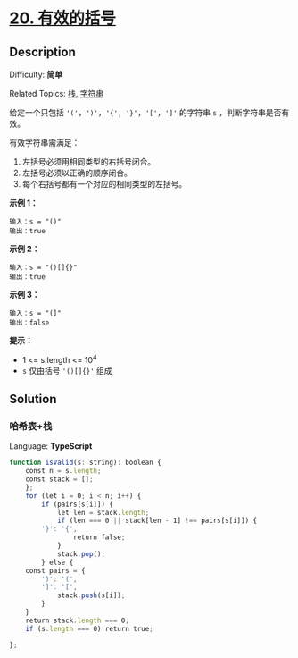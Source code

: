 # [20\. 有效的括号](https://leetcode.cn/problems/valid-parentheses/)

## Description

Difficulty: **简单**  

Related Topics: [栈](https://leetcode.cn/tag/stack/), [字符串](https://leetcode.cn/tag/string/)

给定一个只包括 `'('`，`')'`，`'{'`，`'}'`，`'['`，`']'` 的字符串 `s` ，判断字符串是否有效。

有效字符串需满足：

1. 左括号必须用相同类型的右括号闭合。
2. 左括号必须以正确的顺序闭合。
3. 每个右括号都有一个对应的相同类型的左括号。

**示例 1：**

```
输入：s = "()"
输出：true
```

**示例 2：**

```
输入：s = "()[]{}"
输出：true
```

**示例 3：**

```
输入：s = "(]"
输出：false
```

**提示：**

* 1 <= s.length <= 10<sup>4</sup>
* `s` 仅由括号 `'()[]{}'` 组成

## Solution

### 哈希表+栈

Language: **TypeScript**

```typescript
function isValid(s: string): boolean {
    const n = s.length;
    const stack = [];
    };
    for (let i = 0; i < n; i++) {
        if (pairs[s[i]]) {
            let len = stack.length;
            if (len === 0 || stack[len - 1] !== pairs[s[i]]) {
        '}': '{',
                return false;
            }
            stack.pop();
        } else {
    const pairs = {
        ')': '(',
        ']': '[',
            stack.push(s[i]);
        }
    }
    return stack.length === 0;
    if (s.length === 0) return true;

};
```
